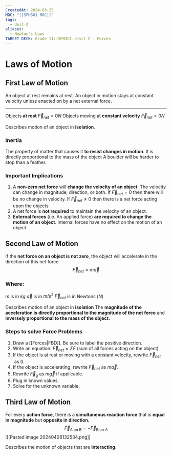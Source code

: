 ```yaml
---
CreatedAt: 2024-03-25
MOC: "[[SPH3U1 MOC]]"
tags:
  - Unit-2
aliases:
  - Newton's Laws
TARGET DECK: Grade 11::SPH3U1::Unit 2 - Forces
---
```


# Laws of Motion

## First Law of Motion
An object at rest remains at rest. An object in motion stays at constant velocity unless enacted on by a net external force.
___
Objects **at rest**                                           $\vec{F}_{net} = 0N$
Objects moving at **constant velocity** $\vec{F}_{net} = 0N$
<!--ID: 1718370433068-->


Describes motion of an object in **isolation**.


### Inertia
The property of matter that causes it **to resist changes in motion**. It is directly proportional to the mass of the object
A boulder will be harder to stop than a feather.
<!--ID: 1718370433070-->


### Important Implications
1. A **non-zero net force** will **change the velocity of an object**. The velocity can change in magnitude, direction, or both. If $\vec{F}_{net} =0$ then there will be no change in velocity. If $\vec{F}_{net} \neq 0$ then there is a net force acting upon the objects
2. A net force is **not required** to maintain the velocity of an object.
3. **External forces** (i.e. An applied force) **are required to change the motion of an object**. Internal forces have no effect on the motion of an object
## Second Law of Motion
If the **net force on an object is not zero**, the object will accelerate in the direction of this net force
$$ \vec{F}_{net} = m \vec{a} $$
### Where:
$m$ is in $kg$
$\vec{a}$ is in $m/s^2$
$\vec{F}_{net}$ is in Newtons ($N$)

Describes motion of an object in **isolation**
The **magnitude of the acceleration is directly proportional to the magnitude of the net force** and **inversely proportional to the mass of the object.**

### Steps to solve Force Problems
1. Draw a [[Forces|FBD]]. Be sure to label the positive direction.
2. Write an equation:
$\vec{F}_{net} = \Sigma F$ (sum of all forces acting on the object)
3. If the object is at rest or moving with a constant velocity, rewrite $\vec{F}_{net}$  as 0.
4. If the object is accelerating, rewrite $\vec{F}_{net}$ as $m \vec{a}$.
5. Rewrite $\vec{F}_{g}$ as $m \vec{g}$ if applicable.
6. Plug in known values.
7. Solve for the unknown variable.
<!--ID: 1715096173026-->



## Third Law of Motion
For every **action force**, there is a **simultaneous reaction force** that is **equal** **in magnitude** but **opposite in direction.**
$$ \vec{F}_{\text{A on B}} = - \vec{F}_{\text{B on A}} $$
![[Pasted image 20240406132534.png]]
<!--ID: 1718370433073-->


Describes the motion of objects that are **interacting**.
